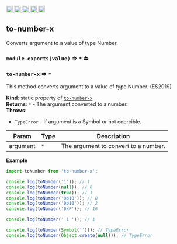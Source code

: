 <a href="https://travis-ci.org/Xotic750/to-number-x"
  title="Travis status">
<img
  src="https://travis-ci.org/Xotic750/to-number-x.svg?branch=master"
  alt="Travis status" height="18">
</a>
<a href="https://david-dm.org/Xotic750/to-number-x"
  title="Dependency status">
<img src="https://david-dm.org/Xotic750/to-number-x/status.svg"
  alt="Dependency status" height="18"/>
</a>
<a
  href="https://david-dm.org/Xotic750/to-number-x?type=dev"
  title="devDependency status">
<img src="https://david-dm.org/Xotic750/to-number-x/dev-status.svg"
  alt="devDependency status" height="18"/>
</a>
<a href="https://badge.fury.io/js/to-number-x"
  title="npm version">
<img src="https://badge.fury.io/js/to-number-x.svg"
  alt="npm version" height="18">
</a>
<a href="https://www.jsdelivr.com/package/npm/to-number-x"
  title="jsDelivr hits">
<img src="https://data.jsdelivr.com/v1/package/npm/to-number-x/badge?style=rounded"
  alt="jsDelivr hits" height="18">
</a>

<a name="module_to-number-x"></a>

## to-number-x

Converts argument to a value of type Number.

<a name="exp_module_math-trim-x.exports"></a>

### `module.exports(value)` ⇒ <code>\*</code> ⏏

<a name="module_to-number-x"></a>

### `to-number-x` ⇒ <code>\*</code>

This method converts argument to a value of type Number. (ES2019)

**Kind**: static property of [<code>to-number-x</code>](#module_to-number-x)  
**Returns**: <code>\*</code> - The argument converted to a number.  
**Throws**:

- <code>TypeError</code> - If argument is a Symbol or not coercible.

| Param    | Type            | Description                          |
| -------- | --------------- | ------------------------------------ |
| argument | <code>\*</code> | The argument to convert to a number. |

**Example**

```js
import toNumber from 'to-number-x';

console.log(toNumber('1')); // 1
console.log(toNumber(null)); // 0
console.log(toNumber(true)); // 1
console.log(toNumber('0o10')); // 8
console.log(toNumber('0b10')); // 2
console.log(toNumber('0xF')); // 16

console.log(toNumber(' 1 ')); // 1

console.log(toNumber(Symbol(''))); // TypeError
console.log(toNumber(Object.create(null))); // TypeError
```
